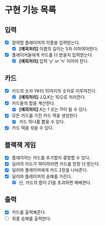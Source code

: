 # 구현 기능 목록

## 입력

- [x] 참여할 플레이어의 이름을 입력받는다.
    - [x] **[예외처리]** 이름의 길이는 5자 이하여야한다.
- [x] 플레이어들에게 카드를 더 받을지 입력받는다.
    - [x] **[예외처리]** 입력 'y' or 'n' 이어야 한다.

## 카드

- [x] 카드의 숫자 1부터 10까지의 숫자로 이루어진다.
    - [x] **[예외처리]** J,Q,K는 10으로 처리한다.
- [x] 카드들의 합을 계산한다.
    - [x] **[예외처리]** A는 1 또는 11이 될 수 있다.
- [x] 모든 카드를 가진 카드 덱을 생성한다
    - [x] 카드 하나를 뽑을 수 있다.
- [x] 카드 덱을 섞을 수 있다.

## 블랙잭 게임

- [x] 플레이어는 카드를 추가할지 결정할 수 있다.
- [x] 딜러의 카드가 16이하라면 카드를 한장 더 받는다.
- [x] 딜러와 플레이어에게 카드 2장을 나눠준다.
- [x] 딜러와 플레이어의 승패를 가린다.
    - [x] 단, 카드의 합이 21을 초과하면 패배한다.

## 출력

- [x] 카드를 출력해준다.
- [ ] 최종 승패를 출력한다.
